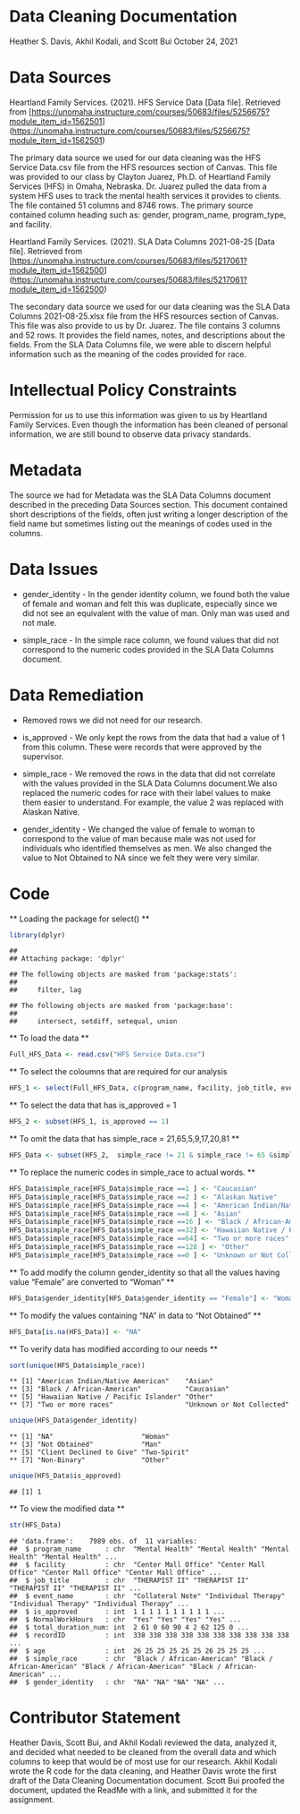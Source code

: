 Data Cleaning Documentation
================
Heather S. Davis, Akhil Kodali, and Scott Bui
October 24, 2021

# Data Sources

Heartland Family Services. (2021). HFS Service Data \[Data file\].
Retrieved from
\[<https://unomaha.instructure.com/courses/50683/files/5256675?module_item_id=1562501>\]
(<https://unomaha.instructure.com/courses/50683/files/5256675?module_item_id=1562501>)

The primary data source we used for our data cleaning was the HFS
Service Data.csv file from the HFS resources section of Canvas. This
file was provided to our class by Clayton Juarez, Ph.D. of Heartland
Family Services (HFS) in Omaha, Nebraska. Dr. Juarez pulled the data
from a system HFS uses to track the mental health services it provides
to clients. The file contained 51 columns and 8746 rows. The primary
source contained column heading such as: gender, program\_name,
program\_type, and facility.

Heartland Family Services. (2021). SLA Data Columns 2021-08-25 \[Data
file\]. Retrieved from
\[<https://unomaha.instructure.com/courses/50683/files/5217061?module_item_id=1562500>\]
(<https://unomaha.instructure.com/courses/50683/files/5217061?module_item_id=1562500>)

The secondary data source we used for our data cleaning was the SLA Data
Columns 2021-08-25.xlsx file from the HFS resources section of Canvas.
This file was also provide to us by Dr. Juarez. The file contains 3
columns and 52 rows. It provides the field names, notes, and
descriptions about the fields. From the SLA Data Columns file, we were
able to discern helpful information such as the meaning of the codes
provided for race.

# Intellectual Policy Constraints

Permission for us to use this information was given to us by Heartland
Family Services. Even though the information has been cleaned of
personal information, we are still bound to observe data privacy
standards.

# Metadata

The source we had for Metadata was the SLA Data Columns document
described in the preceding Data Sources section. This document contained
short descriptions of the fields, often just writing a longer
description of the field name but sometimes listing out the meanings of
codes used in the columns.

# Data Issues

-   gender\_identity - In the gender identity column, we found both the
    value of female and woman and felt this was duplicate, especially
    since we did not see an equivalent with the value of man. Only man
    was used and not male.

-   simple\_race - In the simple race column, we found values that did
    not correspond to the numeric codes provided in the SLA Data Columns
    document.

# Data Remediation

-   Removed rows we did not need for our research.

-   is\_approved - We only kept the rows from the data that had a value
    of 1 from this column. These were records that were approved by the
    supervisor.

-   simple\_race - We removed the rows in the data that did not
    correlate with the values provided in the SLA Data Columns
    document.We also replaced the numeric codes for race with their
    label values to make them easier to understand. For example, the
    value 2 was replaced with Alaskan Native.

-   gender\_identity - We changed the value of female to woman to
    correspond to the value of man because male was not used for
    individuals who identified themselves as men. We also changed the
    value to Not Obtained to NA since we felt they were very similar.

# Code

** Loading the package for select() **

``` r
library(dplyr)
```

    ## 
    ## Attaching package: 'dplyr'

    ## The following objects are masked from 'package:stats':
    ## 
    ##     filter, lag

    ## The following objects are masked from 'package:base':
    ## 
    ##     intersect, setdiff, setequal, union

** To load the data **

``` r
Full_HFS_Data <- read.csv("HFS Service Data.csv")
```

** To select the coloumns that are required for our analysis

``` r
HFS_1 <- select(Full_HFS_Data, c(program_name, facility, job_title, event_name, is_approved, NormalWorkHours, total_duration_num, recordID, age, simple_race, gender_identity))
```

** To select the data that has is\_approved = 1

``` r
HFS_2 <- subset(HFS_1, is_approved == 1) 
```

** To omit the data that has simple\_race = 21,65,5,9,17,20,81 **

``` r
HFS_Data <- subset(HFS_2,  simple_race != 21 & simple_race != 65 &simple_race != 5 & simple_race != 9 & simple_race != 17 & simple_race != 20  & simple_race != 81 )
```

** To replace the numeric codes in simple\_race to actual words. **

``` r
HFS_Data$simple_race[HFS_Data$simple_race ==1 ] <- "Caucasian"
HFS_Data$simple_race[HFS_Data$simple_race ==2 ] <- "Alaskan Native"
HFS_Data$simple_race[HFS_Data$simple_race ==4 ] <- "American Indian/Native American"
HFS_Data$simple_race[HFS_Data$simple_race ==8 ] <- "Asian"
HFS_Data$simple_race[HFS_Data$simple_race ==16 ] <- "Black / African-American"
HFS_Data$simple_race[HFS_Data$simple_race ==32] <- "Hawaiian Native / Pacific Islander"
HFS_Data$simple_race[HFS_Data$simple_race ==64] <- "Two or more races"
HFS_Data$simple_race[HFS_Data$simple_race ==128 ] <- "Other"
HFS_Data$simple_race[HFS_Data$simple_race ==0 ] <- "Unknown or Not Collected"
```

** To add modify the column gender\_identity so that all the values having value “Female” are converted to “Woman” **

``` r
HFS_Data$gender_identity[HFS_Data$gender_identity == "Female"] <- "Woman"
```

** To modify the values containing “NA” in data to “Not Obtained” **

``` r
HFS_Data[is.na(HFS_Data)] <- "NA"
```

** To verify data has modified according to our needs **

``` r
sort(unique(HFS_Data$simple_race))
```

    ** [1] "American Indian/Native American"    "Asian"                             
    ** [3] "Black / African-American"           "Caucasian"                         
    ** [5] "Hawaiian Native / Pacific Islander" "Other"                             
    ** [7] "Two or more races"                  "Unknown or Not Collected"

``` r
unique(HFS_Data$gender_identity)
```

    ** [1] "NA"                      "Woman"                  
    ** [3] "Not Obtained"            "Man"                    
    ** [5] "Client Declined to Give" "Two-Spirit"             
    ** [7] "Non-Binary"              "Other"

``` r
unique(HFS_Data$is_approved)
```

    ## [1] 1

** To view the modified data **

``` r
str(HFS_Data)
```

    ## 'data.frame':    7989 obs. of  11 variables:
    ##  $ program_name      : chr  "Mental Health" "Mental Health" "Mental Health" "Mental Health" ...
    ##  $ facility          : chr  "Center Mall Office" "Center Mall Office" "Center Mall Office" "Center Mall Office" ...
    ##  $ job_title         : chr  "THERAPIST II" "THERAPIST II" "THERAPIST II" "THERAPIST II" ...
    ##  $ event_name        : chr  "Collateral Note" "Individual Therapy" "Individual Therapy" "Individual Therapy" ...
    ##  $ is_approved       : int  1 1 1 1 1 1 1 1 1 1 ...
    ##  $ NormalWorkHours   : chr  "Yes" "Yes" "Yes" "Yes" ...
    ##  $ total_duration_num: int  2 61 0 60 90 4 2 62 125 0 ...
    ##  $ recordID          : int  338 338 338 338 338 338 338 338 338 338 ...
    ##  $ age               : int  26 25 25 25 25 25 26 25 25 25 ...
    ##  $ simple_race       : chr  "Black / African-American" "Black / African-American" "Black / African-American" "Black / African-American" ...
    ##  $ gender_identity   : chr  "NA" "NA" "NA" "NA" ...

# Contributor Statement

Heather Davis, Scott Bui, and Akhil Kodali reviewed the data, analyzed
it, and decided what needed to be cleaned from the overall data and
which columns to keep that would be of most use for our research. Akhil
Kodali wrote the R code for the data cleaning, and Heather Davis wrote
the first draft of the Data Cleaning Documentation document. Scott Bui
proofed the document, updated the ReadMe with a link, and submitted it
for the assignment.
